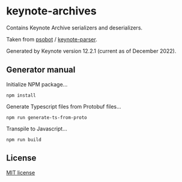 # keynote-archives

Contains Keynote Archive serializers and deserializers.

Taken from  [psobot](https://github.com/psobot) / [keynote-parser](https://github.com/psobot/keynote-parser).

Generated by Keynote version 12.2.1 (current as of December 2022).

## Generator manual

Initialize NPM package...

```
npm install
```

Generate Typescript files from Protobuf files...

```
npm run generate-ts-from-proto
```

Transpile to Javascript...

```
npm run build
```

## License

[MIT license](LICENSE)

